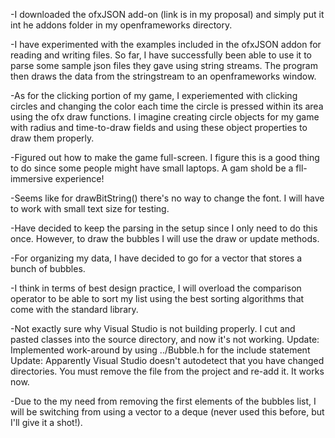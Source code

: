-I downloaded the ofxJSON add-on (link is in my proposal) and simply put it int he addons folder in my openframeworks directory.

-I have experimented with the examples included in the ofxJSON addon for reading and writing files. So far, I have successfully been able to use it to parse some sample json files they gave using string streams. The program then draws the data from the stringstream to an openframeworks window.

-As for the clicking portion of my game, I experiemented with clicking circles and changing the color each time the circle is pressed within its area using the ofx draw functions. I imagine creating circle objects for my game with radius and time-to-draw fields and using these object properties to draw them properly.

-Figured out how to make the game full-screen. I figure this is a good thing to do since some people might have small laptops. A gam shold be a fll-immersive experience!

-Seems like for drawBitString() there's no way to change the font. I will have to work with small text size for testing. 

-Have decided to keep the parsing in the setup since I only need to do this once. However, to draw the bubbles I will use the draw or update methods.

-For organizing my data, I have decided to go for a vector that stores a bunch of bubbles.

-I think in terms of best design practice, I will overload the comparison operator to be able to sort my list using the best sorting algorithms that come with the standard library. 

-Not exactly sure why Visual Studio is not building properly. I cut and pasted classes into the source directory, and now it's not working.
Update: Implemented work-around by using ../Bubble.h for the include statement
Update: Apparently Visual Studio doesn't autodetect that you have changed directories. You must remove the file from the project and re-add it. It works now.

-Due to the my need from removing the first elements of the bubbles list, I will be switching from using a vector to a deque (never used this before, but I'll give it a shot!).
